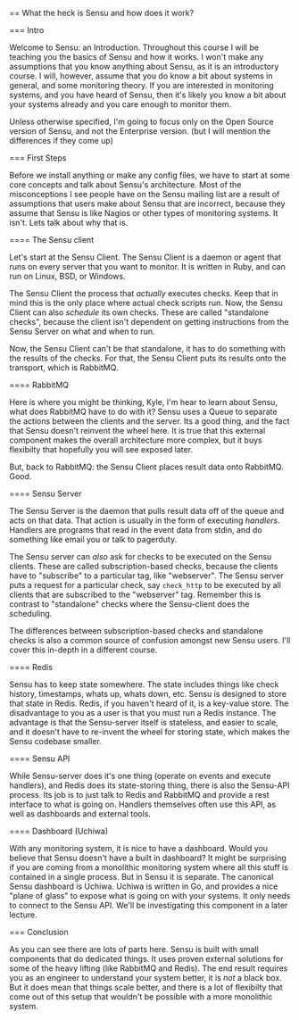 == What the heck is Sensu and how does it work?

=== Intro

Welcome to Sensu: an Introduction. Throughout this course I will be teaching you the basics of Sensu and how it works. I won't make any assumptions that you know anything about Sensu, as it is an introductory course. I will, however, assume that you do know a bit about systems in general, and some monitoring theory. If you are interested in monitoring systems, and you have heard of Sensu, then it's likely you know a bit about your systems already and you care enough to monitor them.

Unless otherwise specified, I'm going to focus only on the Open Source version of Sensu, and not the Enterprise version. (but I will mention the differences if they come up)

=== First Steps

Before we install anything or make any config files, we have to start at some core concepts and talk about Sensu's architecture. Most of the misconceptions I see people have on the Sensu mailing list are a result of assumptions that users make about Sensu that are incorrect, because they assume that Sensu is like Nagios or other types of monitoring systems. It isn't. Lets talk about why that is.

==== The Sensu client

Let's start at the Sensu Client. The Sensu Client is a daemon or agent that runs on every server that you want to monitor. It is written in Ruby, and can run on Linux, BSD, or Windows.

The Sensu Client the process that *actually* executes checks. Keep that in mind this is the only place where actual check scripts run. Now, the Sensu Client can also *schedule* its own checks. These are called "standalone checks", because the client isn't dependent on getting instructions from the Sensu Server on what and when to run.

Now, the Sensu Client can't be that standalone, it has to do something with the results of the checks. For that, the Sensu Client puts its results onto the transport, which is RabbitMQ.

==== RabbitMQ

Here is where you might be thinking, Kyle, I'm hear to learn about Sensu, what does RabbitMQ have to do with it? Sensu uses a Queue to separate the actions between the clients and the server. Its a good thing, and the fact that Sensu doesn't reinvent the wheel here. It is true that this external component makes the overall architecture more complex, but it buys flexibilty that hopefully you will see exposed later.

But, back to RabbitMQ: the Sensu Client places result data onto RabbitMQ. Good.

==== Sensu Server

The Sensu Server is the daemon that pulls result data off of the queue and acts on that data. That action is usually in the form of executing _handlers_. Handlers are programs that read in the event data from stdin, and do something like email you or talk to pagerduty.

The Sensu server can *also* ask for checks to be executed on the Sensu clients. These are called subscription-based checks, because the clients have to "subscribe" to a particular tag, like "webserver". The Sensu server puts a request for a particular check, say `check_http` to be executed by all clients that are subscribed to the "webserver" tag. Remember this is contrast to "standalone" checks where the Sensu-client does the scheduling.

The differences between subscription-based checks and standalone checks is also a common source of confusion amongst new Sensu users. I'll cover this in-depth in a different course.

==== Redis

Sensu has to keep state somewhere. The state includes things like check history, timestamps, whats up, whats down, etc. Sensu is designed to store that state in Redis. Redis, if you haven't heard of it, is a key-value store. The disadvantage to you as a user is that you must run a Redis instance. The advantage is that the Sensu-server itself is stateless, and easier to scale, and it doesn't have to re-invent the wheel for storing state, which makes the Sensu codebase smaller.

==== Sensu API

While Sensu-server does it's one thing (operate on events and execute handlers), and Redis does its state-storing thing, there is also the Sensu-API process. Its job is to just talk to Redis and RabbitMQ and provide a rest interface to what is going on. Handlers themselves often use this API, as well as dashboards and external tools.

==== Dashboard (Uchiwa)

With any monitoring system, it is nice to have a dashboard. Would you believe that Sensu doesn't have a built in dashboard? It might be surprising if you are coming from a monolithic monitoring system where all this stuff is contained in a single process. But in Sensu it is separate. The canonical Sensu dashboard is Uchiwa. Uchiwa is written in Go, and provides a nice "plane of glass" to expose what is going on with your systems. It only needs to connect to the Sensu API. We'll be investigating this component in a later lecture.


=== Conclusion

As you can see there are lots of parts here. Sensu is built with small components that do dedicated things. It uses proven external solutions for some of the heavy lifting (like RabbitMQ and Redis). The end result requires you as an engineer to understand your system better, it is *not* a black box. But it does mean that things scale better, and there is a lot of flexibilty that come out of this setup that wouldn't be possible with a more monolithic system. 
